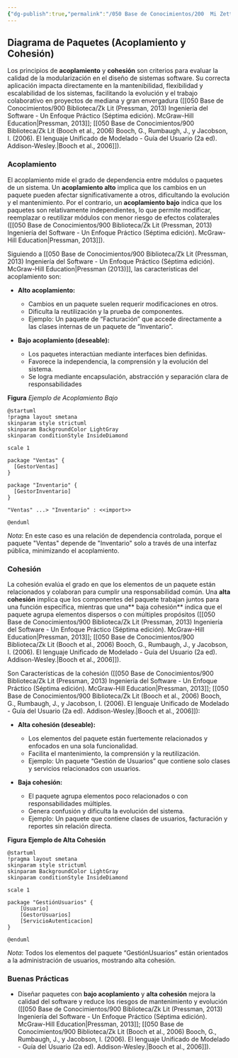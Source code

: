 ```yaml
---
{"dg-publish":true,"permalink":"/050 Base de Conocimientos/200  Mi Zettelkasten/100 Docencia/IS1/2025/Clase 17 Diagrama de Paquetes/Zk Diagrama de Paquetes (Acoplamiento y Cohesión)/","tags":["digitalGarden","diagramaDePaquetes"]}
---
```


## Diagrama de Paquetes (Acoplamiento y Cohesión)

Los principios de **acoplamiento** y **cohesión** son criterios para evaluar la calidad de la modularización en el diseño de sistemas software. Su correcta aplicación impacta directamente en la mantenibilidad, flexibilidad y escalabilidad de los sistemas, facilitando la evolución y el trabajo colaborativo en proyectos de mediana y gran envergadura ([[050 Base de Conocimientos/900 Biblioteca/Zk Lit (Pressman, 2013) Ingeniería del Software - Un Enfoque Práctico (Séptima edición). McGraw-Hill Education\|Pressman, 2013]]; [[050 Base de Conocimientos/900 Biblioteca/Zk Lit (Booch et al., 2006) Booch, G., Rumbaugh, J., y Jacobson, I. (2006). El lenguaje Unificado de Modelado - Guía del Usuario (2a ed). Addison-Wesley.\|Booch et al., 2006]]).

### Acoplamiento

El acoplamiento mide el grado de dependencia entre módulos o paquetes de un sistema. Un **acoplamiento alto** implica que los cambios en un paquete pueden afectar significativamente a otros, dificultando la evolución y el mantenimiento. Por el contrario, un **acoplamiento bajo** indica que los paquetes son relativamente independientes, lo que permite modificar, reemplazar o reutilizar módulos con menor riesgo de efectos colaterales ([[050 Base de Conocimientos/900 Biblioteca/Zk Lit (Pressman, 2013) Ingeniería del Software - Un Enfoque Práctico (Séptima edición). McGraw-Hill Education\|Pressman, 2013]]).

Siguiendo a [[050 Base de Conocimientos/900 Biblioteca/Zk Lit (Pressman, 2013) Ingeniería del Software - Un Enfoque Práctico (Séptima edición). McGraw-Hill Education\|Pressman (2013)]], las características del acoplamiento son:

- **Alto acoplamiento:**
    - Cambios en un paquete suelen requerir modificaciones en otros.
    - Dificulta la reutilización y la prueba de componentes.
    - Ejemplo: Un paquete de “Facturación” que accede directamente a las clases internas de un paquete de “Inventario”.

- **Bajo acoplamiento (deseable):**
    - Los paquetes interactúan mediante interfaces bien definidas.
    - Favorece la independencia, la comprensión y la evolución del sistema.
    - Se logra mediante encapsulación, abstracción y separación clara de responsabilidades 

**Figura**
_Ejemplo de Acoplamiento Bajo_
```plantuml
@startuml
!pragma layout smetana
skinparam style strictuml
skinparam BackgroundColor LightGray
skinparam conditionStyle InsideDiamond

scale 1

package "Ventas" {
  [GestorVentas]
}

package "Inventario" {
  [GestorInventario]
}

"Ventas" ...> "Inventario" : <<import>>

@enduml
```
_Nota_: En este caso es una relación de dependencia controlada, porque el paquete "Ventas" depende de "Inventario" solo a través de una interfaz pública, minimizando el acoplamiento.

### Cohesión

La cohesión evalúa el grado en que los elementos de un paquete están relacionados y colaboran para cumplir una responsabilidad común. Una **alta cohesión** implica que los componentes del paquete trabajan juntos para una función específica, mientras que una** baja cohesión** indica que el paquete agrupa elementos dispersos o con múltiples propósitos ([[050 Base de Conocimientos/900 Biblioteca/Zk Lit (Pressman, 2013) Ingeniería del Software - Un Enfoque Práctico (Séptima edición). McGraw-Hill Education\|Pressman, 2013]]; [[050 Base de Conocimientos/900 Biblioteca/Zk Lit (Booch et al., 2006) Booch, G., Rumbaugh, J., y Jacobson, I. (2006). El lenguaje Unificado de Modelado - Guía del Usuario (2a ed). Addison-Wesley.\|Booch et al., 2006]]).

Son Características de la cohesión ([[050 Base de Conocimientos/900 Biblioteca/Zk Lit (Pressman, 2013) Ingeniería del Software - Un Enfoque Práctico (Séptima edición). McGraw-Hill Education\|Pressman, 2013]]; [[050 Base de Conocimientos/900 Biblioteca/Zk Lit (Booch et al., 2006) Booch, G., Rumbaugh, J., y Jacobson, I. (2006). El lenguaje Unificado de Modelado - Guía del Usuario (2a ed). Addison-Wesley.\|Booch et al., 2006]]):

- **Alta cohesión (deseable):**
    - Los elementos del paquete están fuertemente relacionados y enfocados en una sola funcionalidad.
    - Facilita el mantenimiento, la comprensión y la reutilización.
    - Ejemplo: Un paquete “Gestión de Usuarios” que contiene solo clases y servicios relacionados con usuarios.

- **Baja cohesión:**
    - El paquete agrupa elementos poco relacionados o con responsabilidades múltiples.
    - Genera confusión y dificulta la evolución del sistema.
    - Ejemplo: Un paquete que contiene clases de usuarios, facturación y reportes sin relación directa.

**Figura**
__Ejemplo de Alta Cohesión__
```plantuml
@startuml
!pragma layout smetana
skinparam style strictuml
skinparam BackgroundColor LightGray
skinparam conditionStyle InsideDiamond

scale 1

package "GestiónUsuarios" {
	[Usuario]
	[GestorUsuarios]
	[ServicioAutenticacion]
}

@enduml
```
_Nota_: Todos los elementos del paquete “GestiónUsuarios” están orientados a la administración de usuarios, mostrando alta cohesión.

### Buenas Prácticas

- Diseñar paquetes con **bajo acoplamiento** y **alta cohesión** mejora la calidad del software y reduce los riesgos de mantenimiento y evolución ([[050 Base de Conocimientos/900 Biblioteca/Zk Lit (Pressman, 2013) Ingeniería del Software - Un Enfoque Práctico (Séptima edición). McGraw-Hill Education\|Pressman, 2013]]; [[050 Base de Conocimientos/900 Biblioteca/Zk Lit (Booch et al., 2006) Booch, G., Rumbaugh, J., y Jacobson, I. (2006). El lenguaje Unificado de Modelado - Guía del Usuario (2a ed). Addison-Wesley.\|Booch et al., 2006]]).

